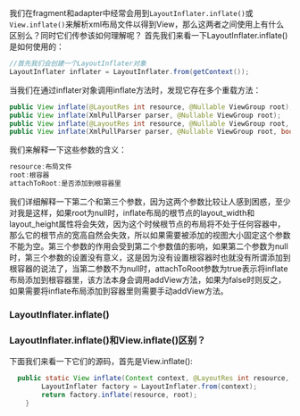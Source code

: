 我们在fragment和adapter中经常会用到`LayoutInflater.inflate()`或`View.inflate()`来解析xml布局文件以得到View，那么这两者之间使用上有什么区别么？同时它们传参该如何理解呢？
首先我们来看一下LayoutInflater.inflate()是如何使用的：
```java
//首先我们会创建一个LayoutInflater对象
LayoutInflater inflater = LayoutInflater.from(getContext());
```
当我们在通过inflater对象调用inflate方法时，发现它存在多个重载方法：
```java
public View inflate(@LayoutRes int resource, @Nullable ViewGroup root);
public View inflate(XmlPullParser parser, @Nullable ViewGroup root);
public View inflate(@LayoutRes int resource, @Nullable ViewGroup root, boolean attachToRoot);
public View inflate(XmlPullParser parser, @Nullable ViewGroup root, boolean attachToRoot);
```
我们来解释一下这些参数的含义：
```java
resource:布局文件
root:根容器
attachToRoot:是否添加到根容器里
```
我们详细解释一下第二个和第三个参数，因为这两个参数比较让人感到困惑，至少对我是这样，如果root为null时，inflate布局的根节点的layout_width和layout_height属性将会失效，因为这个时候根节点的布局将不处于任何容器中，那么它的根节点的宽高自然会失效，所以如果需要被添加的视图大小固定这个参数不能为空。第三个参数的作用会受到第二个参数值的影响，如果第二个参数为null时，第三个参数的设置没有意义，这是因为没有设置根容器时也就没有所谓添加到根容器的说法了，当第二参数不为null时，attachToRoot参数为true表示将inflate布局添加到根容器里，该方法本身会调用addView方法，如果为false时则反之，如果需要将inflate布局添加到容器里则需要手动addView方法。


### LayoutInflater.inflate()


### LayoutInflater.inflate()和View.inflate()区别？
下面我们来看一下它们的源码，首先是View.inflate():
```java
  public static View inflate(Context context, @LayoutRes int resource, ViewGroup root) {
        LayoutInflater factory = LayoutInflater.from(context);
        return factory.inflate(resource, root);
    }
```




